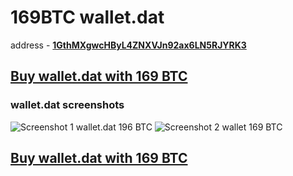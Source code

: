 # 169BTC wallet.dat

address - **[1GthMXgwcHByL4ZNXVJn92ax6LN5RJYRK3](https://www.blockchain.com/btc/address/1GthMXgwcHByL4ZNXVJn92ax6LN5RJYRK3)**

## [Buy wallet.dat with 169 BTC](https://satoshidisk.com/pay/CBJBIl)

### wallet.dat screenshots 

![Screenshot 1 wallet.dat 196 BTC](https://i.imgur.com/KWcPZsl.png)
![Screenshot 2 wallet 169 BTC](https://i.imgur.com/s7JlPiP.png)

## [Buy wallet.dat with 169 BTC](https://satoshidisk.com/pay/CBJBIl)
